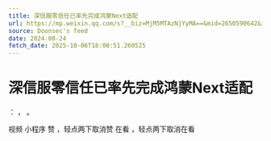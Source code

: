 ```yaml
---
title: 深信服零信任已率先完成鸿蒙Next适配
url: https://mp.weixin.qq.com/s?__biz=MjM5MTAzNjYyMA==&mid=2650590642&idx=2&sn=c906445bebcf8167ba408dfec817490d
source: Doonsec's feed
date: 2024-08-24
fetch_date: 2025-10-06T18:00:51.260525
---
```


# 深信服零信任已率先完成鸿蒙Next适配

：
，
。

视频
小程序
赞
，轻点两下取消赞
在看
，轻点两下取消在看